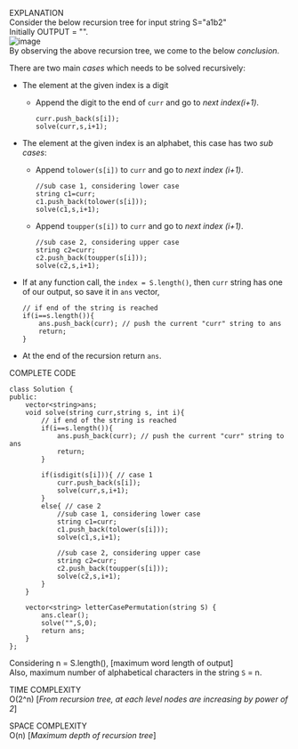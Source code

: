 EXPLANATION\
Consider the below recursion tree for input string S="a1b2"\
Initially OUTPUT = "".\
![image](https://assets.leetcode.com/users/images/fc249302-67d8-40fb-8b3a-9c88b5ab213e_1613469296.795427.png)\
By observing the above recursion tree, we come to the below *conclusion*.

There are two main *cases* which needs to be solved recursively:

-   The element at the given index is a digit

    -   Append the digit to the end of `curr` and go to *next index(i+1)*.

        ```
        curr.push_back(s[i]);
        solve(curr,s,i+1);
        ```

-   The element at the given index is an alphabet, this case has two *sub cases*:

    -   Append `tolower(s[i])` to `curr` and go to *next index (i+1)*.

        ```
        //sub case 1, considering lower case
        string c1=curr;
        c1.push_back(tolower(s[i]));
        solve(c1,s,i+1);
        ```

    -   Append `toupper(s[i])` to `curr` and go to *next index (i+1)*.

        ```
        //sub case 2, considering upper case
        string c2=curr;
        c2.push_back(toupper(s[i]));
        solve(c2,s,i+1);
        ```

-   If at any function call, the `index = S.length()`, then `curr` string has one of our output, so save it in `ans` vector,

    ```
    // if end of the string is reached
    if(i==s.length()){
    	ans.push_back(curr); // push the current "curr" string to ans
    	return;
    }
    ```

-   At the end of the recursion return `ans`.

COMPLETE CODE

```
class Solution {
public:
    vector<string>ans;
    void solve(string curr,string s, int i){
        // if end of the string is reached
        if(i==s.length()){
            ans.push_back(curr); // push the current "curr" string to ans
            return;
        }

        if(isdigit(s[i])){ // case 1
            curr.push_back(s[i]);
            solve(curr,s,i+1);
        }
        else{ // case 2
            //sub case 1, considering lower case
            string c1=curr;
            c1.push_back(tolower(s[i]));
            solve(c1,s,i+1);

            //sub case 2, considering upper case
            string c2=curr;
            c2.push_back(toupper(s[i]));
            solve(c2,s,i+1);
        }
    }

    vector<string> letterCasePermutation(string S) {
        ans.clear();
        solve("",S,0);
        return ans;
    }
};
```

Considering n = S.length(), [maximum word length of output]\
Also, maximum number of alphabetical characters in the string `S` = n.

TIME COMPLEXITY\
O(2^n) [*From recursion tree, at each level nodes are increasing by power of 2*]

SPACE COMPLEXITY\
O(n) [*Maximum depth of recursion tree*]